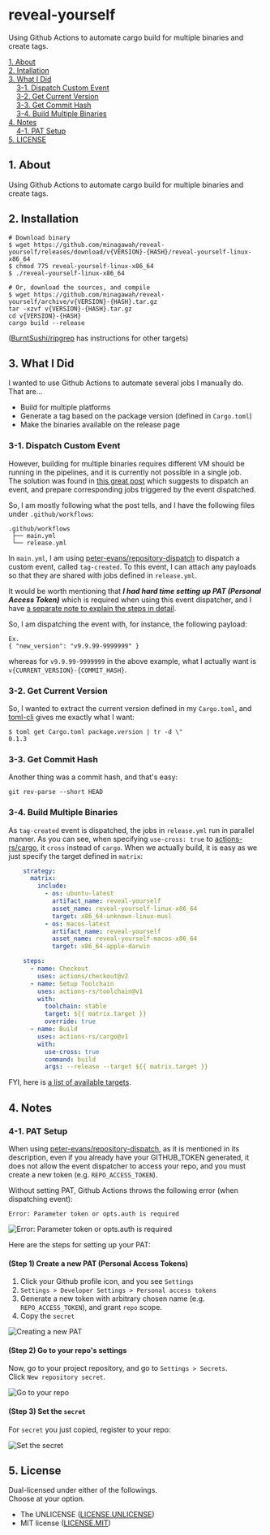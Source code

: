 # reveal-yourself

Using Github Actions to automate cargo build for multiple binaries and create tags.

[1. About](#1-about)  
[2. Intallation](#2-installation)  
[3. What I Did](#3-what-i-did)  
&nbsp; &nbsp; [3-1. Dispatch Custom Event](#3-1-dispatch-custom-event)  
&nbsp; &nbsp; [3-2. Get Current Version](#3-2-get-current-version)  
&nbsp; &nbsp; [3-3. Get Commit Hash](#3-3-get-commit-hash)  
&nbsp; &nbsp; [3-4. Build Multiple Binaries](#3-4-build-multipe-binaries)  
[4. Notes](#4-notes)  
&nbsp; &nbsp; [4-1. PAT Setup](#4-1-pat-setup)  
[5. LICENSE](#5-license)  


## 1. About

Using Github Actions to automate cargo build for multiple binaries and create tags.

## 2. Installation

```
# Download binary
$ wget https://github.com/minagawah/reveal-yourself/releases/download/v{VERSION}-{HASH}/reveal-yourself-linux-x86_64
$ chmod 775 reveal-yourself-linux-x86_64
$ ./reveal-yourself-linux-x86_64

# Or, download the sources, and compile
$ wget https://github.com/minagawah/reveal-yourself/archive/v{VERSION}-{HASH}.tar.gz
tar -xzvf v{VERSION}-{HASH}.tar.gz
cd v{VERSION}-{HASH}
cargo build --release
```

([BurntSushi/ripgrep](https://github.com/BurntSushi/ripgrep/tree/31adff6f3c4bfefc9e77df40871f2989443e6827#installation)
has instructions for other targets)


## 3. What I Did

I wanted to use Github Actions to automate several jobs I manually do.  
That are...

- Build for multiple platforms
- Generate a tag based on the package version (defined in `Cargo.toml`)
- Make the binaries available on the release page

### 3-1. Dispatch Custom Event

However, building for multiple binaries requires different VM
should be running in the pipelines,
and it is currently not possible in a single job.  
The solution was found in
[this great post](https://mateuscosta.me/rust-releases-with-github-actions)
which suggests to dispatch an event,
and prepare corresponding jobs triggered by the event dispatched.

So, I am mostly following what the post tells,
and I have the following files under `.github/workflows`:

```
.github/workflows
 ├── main.yml
 └── release.yml
```

In `main.yml`, I am using
[peter-evans/repository-dispatch](https://github.com/peter-evans/repository-dispatch)
to dispatch a custom event, called `tag-created`.
To this event, I can attach any payloads
so that they are shared with jobs defined in `release.yml`.

It would be worth mentioning that
***I had hard time setting up PAT (Personal Access Token)***
which is required when using this event dispatcher,
and I have [a separate note to explain the steps in detail](#4-1-pat-setup).

So, I am dispatching the event with, for instance, the following payload:

```
Ex.
{ "new_version": "v9.9.99-9999999" }
```

whereas for `v9.9.99-9999999` in the above example,
what I actually want is `v{CURRENT_VERSION}-{COMMIT_HASH}`.

### 3-2. Get Current Version

So, I wanted to extract the current version defined in my `Cargo.toml`, and
[toml-cli](https://crates.io/crates/toml-cli)
gives me exactly what I want:

```
$ toml get Cargo.toml package.version | tr -d \"
0.1.3
```

### 3-3. Get Commit Hash

Another thing was a commit hash, and that's easy:

```
git rev-parse --short HEAD
```

### 3-4. Build Multiple Binaries

As `tag-created` event is dispatched,
the jobs in `release.yml` run in parallel manner.
As you can see,
when specifying `use-cross: true` to
[actions-rs/cargo](https://github.com/actions-rs/cargo),
it `cross` instead of `cargo`.
When we actually build,
it is easy as we just specify the target defined in `matrix`:

```yml
    strategy:
      matrix:
        include:
          - os: ubuntu-latest
            artifact_name: reveal-yourself
            asset_name: reveal-yourself-linux-x86_64
            target: x86_64-unknown-linux-musl
          - os: macos-latest
            artifact_name: reveal-yourself
            asset_name: reveal-yourself-macos-x86_64
            target: x86_64-apple-darwin

    steps:
      - name: Checkout
        uses: actions/checkout@v2
      - name: Setup Toolchain
        uses: actions-rs/toolchain@v1
        with:
          toolchain: stable
          target: ${{ matrix.target }}
          override: true
      - name: Build
        uses: actions-rs/cargo@v1
        with:
          use-cross: true
          command: build
          args: --release --target ${{ matrix.target }}
```

FYI, here is
[a list of available targets](https://doc.rust-lang.org/beta/rustc/platform-support.html).


## 4. Notes

### 4-1. PAT Setup

When using
[peter-evans/repository-dispatch](https://github.com/peter-evans/repository-dispatch),
as it is mentioned in its description,
even if you already have your GITHUB_TOKEN generated,
it does not allow the event dispatcher to access your repo,
and you must create a new token (e.g. `REPO_ACCESS_TOKEN`).

Without setting PAT, Github Actions throws the following error (when dispatching event):
```
Error: Parameter token or opts.auth is required
```

![Error: Parameter token or opts.auth is required](pat_00.png)

Here are the steps for setting up your PAT:

#### (Step 1) Create a new PAT (Personal Access Tokens)

1. Click your Github profile icon, and you see `Settings`
2. `Settings > Developer Settings > Personal access tokens`
3. Generate a new token with arbitrary chosen name (e.g. `REPO_ACCESS_TOKEN`), and grant `repo` scope.
4. Copy the `secret`

![Creating a new PAT](pat_01.png)

#### (Step 2) Go to your repo's settings

Now, go to your project repository, and go to `Settings > Secrets`.  
Click `New repository secret`.

![Go to your repo](pat_02.png)

#### (Step 3) Set the `secret`

For `secret` you just copied, register to your repo:

![Set the secret](pat_03.png)


## 5. License

Dual-licensed under either of the followings.  
Choose at your option.

- The UNLICENSE ([LICENSE.UNLICENSE](LICENSE.UNLICENSE))
- MIT license ([LICENSE.MIT](LICENSE.MIT))

